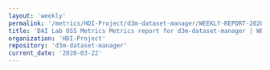 ```yaml
---
layout: 'weekly'
permalink: '/metrics/HDI-Project/d3m-dataset-manager/WEEKLY-REPORT-2020-03-22'
title: 'DAI Lab OSS Metrics Metrics report for d3m-dataset-manager | WEEKLY-REPORT-2020-03-22'
organization: 'HDI-Project'
repository: 'd3m-dataset-manager'
current_date: '2020-03-22'
---
```

